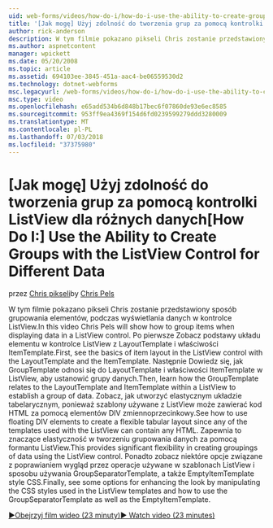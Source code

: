 ```yaml
---
uid: web-forms/videos/how-do-i/how-do-i-use-the-ability-to-create-groups-with-the-listview-control-for-different-data
title: '[Jak mogę] Użyj zdolność do tworzenia grup za pomocą kontrolki ListView dla różnych danych | Dokumentacja firmy Microsoft'
author: rick-anderson
description: W tym filmie pokazano pikseli Chris zostanie przedstawiony sposób grupowania elementów, podczas wyświetlania danych w kontrolce ListView. Po pierwsze Zobacz podstawy układu elementu w ListView contro...
ms.author: aspnetcontent
manager: wpickett
ms.date: 05/20/2008
ms.topic: article
ms.assetid: 694103ee-3845-451a-aac4-be06559530d2
ms.technology: dotnet-webforms
msc.legacyurl: /web-forms/videos/how-do-i/how-do-i-use-the-ability-to-create-groups-with-the-listview-control-for-different-data
msc.type: video
ms.openlocfilehash: e65add534b6d848b17bec6f07860de93e6ec8585
ms.sourcegitcommit: 953ff9ea4369f154d6fd0239599279ddd3280009
ms.translationtype: MT
ms.contentlocale: pl-PL
ms.lasthandoff: 07/03/2018
ms.locfileid: "37375980"
---
```

<a name="how-do-i-use-the-ability-to-create-groups-with-the-listview-control-for-different-data"></a><span data-ttu-id="9d088-104">[Jak mogę] Użyj zdolność do tworzenia grup za pomocą kontrolki ListView dla różnych danych</span><span class="sxs-lookup"><span data-stu-id="9d088-104">[How Do I:] Use the Ability to Create Groups with the ListView Control for Different Data</span></span>
====================
<span data-ttu-id="9d088-105">przez [Chris pikseli](https://twitter.com/chrispels)</span><span class="sxs-lookup"><span data-stu-id="9d088-105">by [Chris Pels](https://twitter.com/chrispels)</span></span>

<span data-ttu-id="9d088-106">W tym filmie pokazano pikseli Chris zostanie przedstawiony sposób grupowania elementów, podczas wyświetlania danych w kontrolce ListView.</span><span class="sxs-lookup"><span data-stu-id="9d088-106">In this video Chris Pels will show how to group items when displaying data in a ListView control.</span></span> <span data-ttu-id="9d088-107">Po pierwsze Zobacz podstawy układu elementu w kontrolce ListView z LayoutTemplate i właściwości ItemTemplate.</span><span class="sxs-lookup"><span data-stu-id="9d088-107">First, see the basics of item layout in the ListView control with the LayoutTemplate and the ItemTemplate.</span></span> <span data-ttu-id="9d088-108">Następnie Dowiedz się, jak GroupTemplate odnosi się do LayoutTemplate i właściwości ItemTemplate w ListView, aby ustanowić grupy danych.</span><span class="sxs-lookup"><span data-stu-id="9d088-108">Then, learn how the GroupTemplate relates to the LayoutTemplate and ItemTemplate within a ListView to establish a group of data.</span></span> <span data-ttu-id="9d088-109">Zobacz, jak utworzyć elastycznym układzie tabelarycznym, ponieważ szablony używane z ListView może zawierać kod HTML za pomocą elementów DIV zmiennoprzecinkowy.</span><span class="sxs-lookup"><span data-stu-id="9d088-109">See how to use floating DIV elements to create a flexible tabular layout since any of the templates used with the ListView can contain any HTML.</span></span> <span data-ttu-id="9d088-110">Zapewnia to znaczące elastyczność w tworzeniu grupowania danych za pomocą formantu ListView.</span><span class="sxs-lookup"><span data-stu-id="9d088-110">This provides significant flexibility in creating groupings of data using the ListView control.</span></span> <span data-ttu-id="9d088-111">Ponadto zobacz niektóre opcje związane z poprawianiem wygląd przez operacje używane w szablonach ListView i sposobu używania GroupSeparatorTemplate, a także EmptyItemTemplate style CSS.</span><span class="sxs-lookup"><span data-stu-id="9d088-111">Finally, see some options for enhancing the look by manipulating the CSS styles used in the ListView templates and how to use the GroupSeparatorTemplate as well as the EmptyItemTemplate.</span></span>

[<span data-ttu-id="9d088-112">&#9654;Obejrzyj film wideo (23 minuty)</span><span class="sxs-lookup"><span data-stu-id="9d088-112">&#9654; Watch video (23 minutes)</span></span>](https://channel9.msdn.com/Blogs/ASP-NET-Site-Videos/how-do-i-use-the-ability-to-create-groups-with-the-listview-control-for-different-data)

